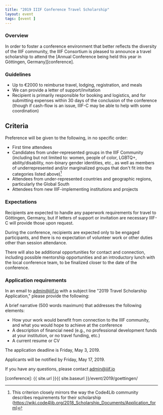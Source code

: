 ```yaml
---
title: "2019 IIIF Conference Travel Scholarship"
layout: event
tags: [event ]
---
```


### Overview

In order to foster a conference environment that better reflects the diversity of the IIIF community, the IIIF Consortium is pleased to announce a travel scholarship to attend the [Annual Conference being held this year in Göttingen, Germany][conference].

### Guidelines

- Up to €2000 to reimburse travel, lodging, registration, and meals
- We can provide a letter of support/invitation
- Recipient is primarily responsible for booking and logistics, and for submitting expenses within 30 days of the conclusion of the conference (though if cash-flow is an issue, IIIF-C may be able to help with some coordination)  

## Criteria

Preference will be given to the following, in no specific order:

- First time attendees
- Candidates from under-represented groups in the IIIF Community (including but not limited to: women, people of color, LGBTQ+, ability/disability, non-binary gender identities, etc., as well as members of underrepresented and/or marginalized groups that don't fit into the categories listed above)[^code4lib_note]
- Attendees from under-represented countries and geographic regions, particularly the Global South
- Attendees from new IIIF-implementing institutions and projects

### Expectations

Recipients are expected to handle any paperwork requirements for travel to Göttingen, Germany, but if letters of support or invitation are necessary IIIF-C will provide those upon request.

During the conference, recipients are expected only to be engaged participants, and there is no expectation of volunteer work or other duties other than session attendance.

There will also be additional opportunities for contact and connection, including possible mentorship opportunities and an introductory lunch with the local conference team, to be finalized closer to the date of the conference.

### Application requirements

In an email to [admin@iiif.io](mailto:admin@iiif.io?subject=2019%20Travel%20Scholarship%20Application) with a subject line "2019 Travel Scholarship Application," please provide the following: 

A brief narrative (500 words maximum) that addresses the following elements:

- How your work would benefit from connection to the IIIF community, and what you would hope to achieve at the conference
- A description of financial need (e.g., no professional development funds at your institution, or no travel funding, etc.)
- A current resume or CV


The application deadline is Friday, May 3, 2019.

Applicants will be notified by Friday, May 17, 2019.


If you have any questions, please contact <admin@iiif.io>

[^code4lib_note]: This criterion closely mirrors the way the Code4Lib community describes requirements for their scholarship (https://wiki.code4lib.org/2018_Scholarship_Documents/Application_form)

[conference]: {{ site.url }}{{ site.baseurl }}/event/2019/goettingen/
